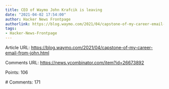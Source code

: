 ```yaml
---
title: CEO of Waymo John Krafcik is leaving
date: "2021-04-02 17:54:00"
author: Hacker News Frontpage
authorlink: https://blog.waymo.com/2021/04/capstone-of-my-career-email-from-john.html
tags:
- Hacker-News-Frontpage
---
```


<p>Article URL: <a href="https://blog.waymo.com/2021/04/capstone-of-my-career-email-from-john.html">https://blog.waymo.com/2021/04/capstone-of-my-career-email-from-john.html</a></p>
<p>Comments URL: <a href="https://news.ycombinator.com/item?id=26673892">https://news.ycombinator.com/item?id=26673892</a></p>
<p>Points: 106</p>
<p># Comments: 171</p>
